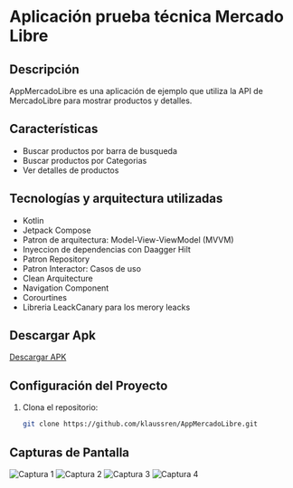 # Aplicación prueba técnica Mercado Libre

## Descripción

AppMercadoLibre es una aplicación de ejemplo que utiliza la API de MercadoLibre para mostrar productos y detalles.

## Características

- Buscar productos por barra de busqueda
- Buscar productos por Categorias
- Ver detalles de productos

## Tecnologías y arquitectura  utilizadas 

- Kotlin
- Jetpack Compose
- Patron de arquitectura: Model-View-ViewModel (MVVM)
- Inyeccion de dependencias con Daagger Hilt
- Patron Repository
- Patron Interactor: Casos de uso
- Clean Arquitecture
- Navigation Component
- Corourtines
- Libreria LeackCanary para los merory leacks


## Descargar Apk
[Descargar APK](apk_app/AppMercadoLibre_ver_1.apk)

## Configuración del Proyecto

1. Clona el repositorio:

   ```bash
   git clone https://github.com/klaussren/AppMercadoLibre.git


## Capturas de Pantalla

![Captura 1](screenshots/screenshot1.jpeg)
![Captura 2](screenshots/screenshot2.jpeg)
![Captura 3](screenshots/screenshot3.jpeg)
![Captura 4](screenshots/screenshot4.jpeg)



